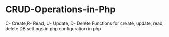 # CRUD-Operations-in-Php
C- Create,R- Read, U- Update, D- Delete
Functions for create, update, read, delete 
DB settings in php
configuration in php
